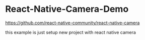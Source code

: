 # React-Native-Camera-Demo
https://github.com/react-native-community/react-native-camera

this example is just setup new project with react native camera
